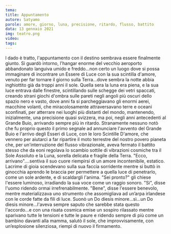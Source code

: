 ```yaml
---
tema:
title: Appuntamento
autore: Satyamo
parole: amore, giorno, luna, precisione, ritardo, flusso, battito
data: 13 gennaio 2021
img: teatro.png
video: 
tags: 
---
```

l dado è tratto, l'appuntamento con il destino sembrava essere finalmente giunto. Si guardò intorno, l'hangar enorme del vecchio aeroporto  abbandonato languiva umido e freddo...non certo un luogo dove si possa immaginare di incontrare un Essere di Luce con la sua scintilla d'amore, venuto per far tornare il giorno sulla Terra...dove sembra la notte abbia inghiottito già da troppi anni il sole. 
Quella sera la luna era piena, e la sua luce entrava dalle finestre, scintillando sulle schegge dei vetri spaccati, creando strani giochi d'ombra sulle pareti negli angoli più oscuri dello spazio nero e vasto, dove anni fa si parcheggiavano gli enormi aerei, macchine volanti, che miracolosamente attraversavano terre e oceani sconfinati, per atterrare nei luoghi più distanti del mondo, mantenendo, inizialmente, una precisione quasi svizzera, ma poi, negli anni antecedenti al Grande Buio, arrivando sempre più in ritardo. Stranamente nessuno notò che fu proprio questo il primo segnale ad annunciare l'avvento del Grande Buio e l'arrivo degli Esseri di Luce, con le loro Scintille D'amore, che vennero per aiutarci a far ripartire il moto terrestre del nostro povero pianeta che, per un'interruzione del flusso vibrazionale, aveva fermato il battito stesso che da eoni regolava lo scambio sottile di vibrazioni cosmiche tra il Sole Assoluto e la Luna, sorella delicata e fragile della Terra. 
"Ecco, arrivano"....sentiva il suo cuore riempirsi di un amore incontenibile, estatico.  Lacrime di gioia scendevano sulla sua faccia sorridente mentre si buttò in ginocchia aprendo le braccia per permettere a quella luce di penetrarlo, come un sole ardente, e di scaldargli l'anima. "Sei pronto?" gli chiese l'essere luminoso, irradiando la sua voce come un raggio sonoro.  "Si", disse l'uomo ridendo ormai irrefrenabilmente.  "Bene", disse l'essere benevolo, mentre materializzava uno strumento che assomigliava ad un’arpa irlandese con le corde fatte da fili di luce.  Suonò un Do diesis minore...sì...un  Do diesis minore...l'aveva sempre saputo che sarebbe stata questo l'accordo...e con una risata cosmica emise un sospiro rilassato mentre sparivano tutte le tensioni e tutte le paure e ridendo sempre di più come un bambino davanti alla mamma, salutò il sole, che improvvisamente, con un’esplosione silenziosa, riempì di nuovo il firmamento.
